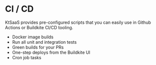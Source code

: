 # CI / CD

KtSaaS provides pre-configured scripts that you can easily use in Github Actions or Buildkite CI/CD tooling.

- Docker image builds
- Run all unit and integration tests
- Green builds for your PRs
- One-step deploys from the Buildkite UI
- Cron job tasks
